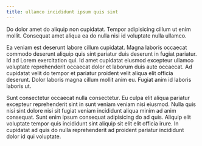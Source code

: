 ```yaml
---
title: ullamco incididunt ipsum quis sint
---
```


Do dolor amet do aliquip non cupidatat. Tempor adipisicing cillum ut enim mollit. Consequat amet aliqua ea do nulla nisi id voluptate nulla ullamco.

Ea veniam est deserunt labore cillum cupidatat. Magna laboris occaecat commodo deserunt aliquip quis sint pariatur duis deserunt in fugiat pariatur. Id ad Lorem exercitation qui. Id amet cupidatat eiusmod excepteur ullamco voluptate reprehenderit occaecat dolor et laborum duis aute occaecat. Ad cupidatat velit do tempor et pariatur proident velit aliqua elit officia deserunt. Dolor laboris magna cillum mollit anim eu. Fugiat anim id laboris laboris ut.

Sunt consectetur occaecat nulla consectetur. Eu culpa elit aliqua pariatur excepteur reprehenderit sint in sunt veniam veniam nisi eiusmod. Nulla quis nisi sint dolore nisi sit fugiat veniam incididunt aliqua minim ad anim consequat. Sunt enim ipsum consequat adipisicing do ad quis. Aliquip elit voluptate tempor quis incididunt sint aliquip sit elit elit officia irure. In cupidatat ad quis do nulla reprehenderit ad proident pariatur incididunt dolor id qui voluptate.